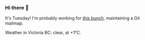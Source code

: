 ### Hi there :wave:

It's Tuesday! I'm probably working for [this bunch](https://github.com/kohofinancial), maintaining a Git mailmap.

Weather in Victoria BC: clear, at +1°C.
